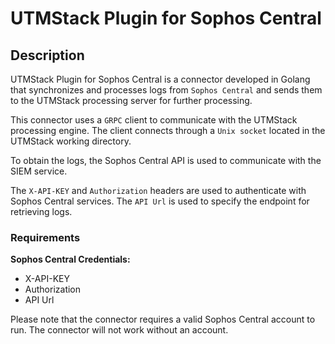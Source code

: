# UTMStack Plugin for Sophos Central


## Description

UTMStack Plugin for Sophos Central is a connector developed in Golang that synchronizes and processes logs from `Sophos Central` and sends them to the UTMStack processing server for further processing.

This connector uses a `GRPC` client to communicate with the UTMStack processing engine. The client connects through a `Unix socket` located in the UTMStack working directory.

To obtain the logs, the Sophos Central API is used to communicate with the SIEM service.

The `X-API-KEY` and `Authorization` headers are used to authenticate with Sophos Central services.
The `API Url` is used to specify the endpoint for retrieving logs.

### Requirements
**Sophos Central Credentials:**

- X-API-KEY
- Authorization
- API Url

Please note that the connector requires a valid Sophos Central account to run. The connector will not work without an account.